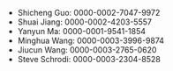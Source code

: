 * Shicheng Guo:  0000-0002-7047-9972
* Shuai Jiang: 0000-0002-4203-5557
* Yanyun Ma: 0000-0001-9541-1854
* Minghua Wang: 0000-0003-3996-9874
* Jiucun Wang: 0000-0003-2765-0620
* Steve Schrodi: 0000-0003-2304-8528
